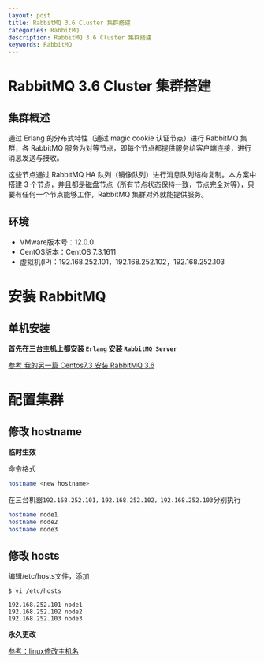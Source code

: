 ```yaml
---
layout: post
title: RabbitMQ 3.6 Cluster 集群搭建
categories: RabbitMQ
description: RabbitMQ 3.6 Cluster 集群搭建
keywords: RabbitMQ
---
```


# RabbitMQ 3.6 Cluster 集群搭建

## 集群概述

通过 Erlang 的分布式特性（通过 magic cookie 认证节点）进行 RabbitMQ 集群，各 RabbitMQ 服务为对等节点，即每个节点都提供服务给客户端连接，进行消息发送与接收。
 
 
 
这些节点通过 RabbitMQ HA 队列（镜像队列）进行消息队列结构复制。本方案中搭建 3 个节点，并且都是磁盘节点（所有节点状态保持一致，节点完全对等），只要有任何一个节点能够工作，RabbitMQ 集群对外就能提供服务。

## 环境
 - VMware版本号：12.0.0
 - CentOS版本：CentOS 7.3.1611
 - 虚拟机(IP)：192.168.252.101，192.168.252.102，192.168.252.103

# 安装 RabbitMQ

## 单机安装

**首先在三台主机上都安装 `Erlang` 安装 `RabbitMQ Server`**


[参考 我的另一篇 Centos7.3 安装 RabbitMQ 3.6](https://segmentfault.com/a/1190000010693696#articleHeader4)

# 配置集群

## 修改 hostname

**临时生效**

命令格式

```sh
hostname <new hostname>
```

在三台机器`192.168.252.101，192.168.252.102，192.168.252.103`分别执行

```sh
hostname node1
hostname node2
hostname node3
```

## 修改 hosts


编辑/etc/hosts文件，添加
```
$ vi /etc/hosts
```
```
192.168.252.101 node1
192.168.252.102 node2
192.168.252.103 node3
```




**永久更改**

[参考：linux修改主机名](http://www.ymq.io/2017/07/31/linux-localdomain/)